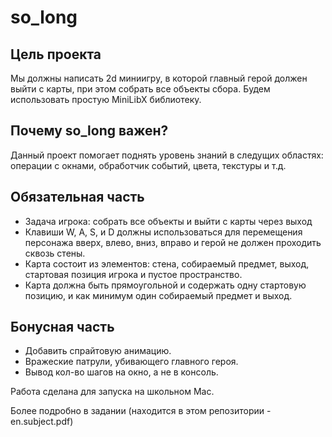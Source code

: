 # so_long

Цель проекта
--
Мы должны написать 2d миниигру, в которой главный герой должен выйти с карты, при этом собрать все объекты сбора. Будем использовать простую MiniLibX библиотеку.

Почему so_long важен?
--
Данный проект помогает поднять уровень знаний в следущих областях: операции с окнами, обработчик событий, цвета, текстуры и т.д.

Обязательная часть
--
- Задача игрока: собрать все объекты и выйти с карты через выход
- Клавиши W, A, S, и D должны использоваться для перемещения персонажа вверх, влево, вниз, вправо и герой не должен проходить сквозь стены.
- Карта состоит из элементов: стена, собираемый предмет, выход, стартовая позиция игрока и пустое пространство.
- Карта должна быть прямоугольной и содержать одну стартовую позицию, и как минимум один собираемый предмет и выход.

Бонусная часть
--
- Добавить спрайтовую анимацию.
- Вражеские патрули, убивающего главного героя.
- Вывод кол-во шагов на окно, а не в консоль.



Работа сделана для запуска на школьном Mac.

Более подробно в задании (находится в этом репозитории - en.subject.pdf)
